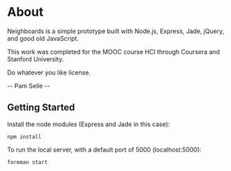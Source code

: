 # About

Neighboards is a simple prototype built
with Node.js, Express, Jade, jQuery, and 
good old JavaScript.

This work was completed for the MOOC course
HCI through Coursera and Stanford University.

Do whatever you like license.

-- Pam Selle --

## Getting Started

Install the node modules (Express and Jade in this case):

`npm install`

To run the local server, with a default port of 5000 (localhost:5000):

`foreman start`
